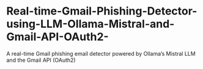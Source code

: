 # Real-time-Gmail-Phishing-Detector-using-LLM-Ollama-Mistral-and-Gmail-API-OAuth2-
A real-time Gmail phishing email detector powered by Ollama’s Mistral LLM and the Gmail API (OAuth2)

